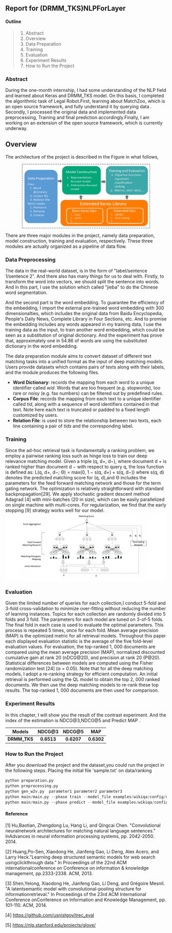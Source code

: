 ## Report for (DRMM_TKS)NLPForLayer

#### Outline

> 1. Abstract
> 2. Overview
> 3. Data Preparation
> 4. Training
> 5. Evaluation
> 6. Experiment Results
> 7. How to Run the Project





### Abstract 


During the one-month internship, I had some understanding of the NLP field and learned about Keras and DRMM_TKS model. On this basis, I completed the algorithmic task of Legal Robot.First, learning about MatchZoo, which is an open source framework, and fully understand it by querying data . Secondly, I processed the original data and implemented data preprocessing, Training and final prediction accordingly.Finally, I am working on an extension of the open source framework, which is currently underway.


## Overview
The architecture of the project is described in the Figure  in what follows,
<div align='center'>
<img src="./image/main.png" width = "400" height = "200" alt="图片名称" align=center />
</div>  

There are three major modules in the project, namely data preparation, model construction, training and evaluation, respectively. These three modules are actually organized as a pipeline of data flow.



### Data Preprocessing



The data in the real-world dataset, is in the form of  "label/sentence 1/sentence 2". And there also has many things for us to deal with. Firstly, to  transform the word into vectors, we should split the sentence into words. And in this part, I use the solution which called "jieba" to do the Chinese word segmentation.

And  the second part is the word embedding. To guarantee the efficiency of the embedding, I import the external pre-trained word embedding with 300 dimensionalties, which includes the original data from Baidu Encyclopedia, People's Daily News, Complete Library in Four Sections, etc. And to promise the embedding includes any words appeared in my training data, I use the training data as the input, to train another word embedding, which could be seen as a substitution of original dictionary. And the experiment has prove that, approximately one in 54.86 of words are using the substituted dictionary in the word embedding.

The data preparation module aims to convert dataset of different text matching tasks into a unified format as the input of deep matching models. Users provide datasets which contains pairs of texts along with their labels, and the module produces the following files.

+	**Word Dictionary**: records the mapping from each word to a unique identifier called *wid*. Words that are too frequent (e.g. stopwords), too rare or noisy (e.g. fax numbers) can be  filtered out by predefined rules.
+	**Corpus File**: records the mapping from each text to a unique identifier called *tid*, along with a sequence of word identifiers contained in that text. Note here each text is truncated or padded to a fixed length customized by users.
+	**Relation File**: is used to store the relationship between two texts, each line containing a pair of *tids* and the corresponding label.




### Training

Since the ad-hoc retrieval task is fundamentally a ranking problem, we employ a pairwise ranking loss such as hinge loss to train our deep relevance matching model. Given a triple (q, d+, d−), where document d + is ranked higher than document d − with respect to query q, the loss function is defined as:
L(q, d+, d−; Θ) = max(0, 1 − s(q, d+) + s(q, d−))
where s(q, d) denotes the predicted matching score for (q, d),and Θ includes the parameters for the feed forward matching network and those for the term gating network. The optimization
is relatively straightforward with standard backpropagation[29]. We apply stochastic gradient descent method Adagrad [4] with mini-batches (20 in size), which can be easily parallelized on single machine with multi-cores. For regularization, we find that the early stopping [9] strategy works well for our model.
![](image/Train.png)


### Evaluation

Given the limited number of queries for each collection,I conduct 5-fold and 3-fold cross-validation to minimize over-fitting without reducing the number of learning instances. Topics for each collection are randomly divided into 5 folds and 3 fold. The parameters for each model are tuned on 3-of-5 folds. The final fold in each case is used to evaluate the optimal parameters. This process is repeated 5 times, once for each fold. Mean average precision (MAP) is the optimized metric for all retrieval models. Throughout this paper each displayed evaluation statistic is the average of the five fold-level evaluation values. For evaluation, the top-ranked 1, 000 documents are compared using the mean average precision (MAP), normalized discounted cumulative gain at rank 20 (nDCG@20), and precision at rank 20 (P@20). Statistical differences between models are computed using the Fisher randomization test [24] (α = 0.05). Note that for all the deep matching models, I adopt a re-ranking strategy for efficient computation. An initial retrieval is performed using the QL model to obtain the top 2, 000 ranked documents. We then use the deep matching models to re-rank these top results. The top-ranked 1, 000 documents are then used for comparison.


### Experiment Results



In this chapter, I will show you the result of the contrast experiment.  And the index of the estimation is NDCG@3,NDCG@5 and Predict MAP .

|      Models     |  NDCG@3   |  NDCG@5  |   MAP    |
| :--------------: | :---------: | :---------: | :---------: |
|  **DRMM_TKS**  | **0.6513** | **0.6207** | **0.6302** |






### How to Run the Project

After you download the project and the dataset,you could run the project in the following steps.
Placing the initial file 'sample.txt'  on  data/ranking

```python
python preparation.py
python preprocessing.py
python gen_w2v.py  parameter1 parameter2 parameter3
python main/main.py --phase train --model_file examples/wikiqa/config/drmm_tks_wikiqa.config
python main/main.py --phase predict --model_file examples/wikiqa/config/drmm_tks_wikiqa.config
```





#### Reference

[1] Hu,Baotian, Zhengdong Lu, Hang Li, and Qingcai Chen. "Convolutional neuralnetwork architectures for matching natural language sentences." InAdvances in neural information processing systems, pp. 2042-2050. 2014.

[2] Huang,Po-Sen, Xiaodong He, Jianfeng Gao, Li Deng, Alex Acero, and Larry Heck."Learning deep structured semantic models for web search usingclickthrough data." In Proceedings of the 22nd ACM internationalconference on Conference on information & knowledge management, pp.2333-2338. ACM, 2013.

[3] Shen,Yelong, Xiaodong He, Jianfeng Gao, Li Deng, and Grégoire Mesnil. "A latentsemantic model with convolutional-pooling structure for informationretrieval." In Proceedings of the 23rd ACM International Conference onConference on Information and Knowledge Management, pp. 101-110. ACM, 2014.

[4] https://github.com/usnistgov/trec_eval

[5] https://nlp.stanford.edu/projects/glove/